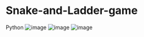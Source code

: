# Snake-and-Ladder-game
Python
![image](https://github.com/RakshanaS1707/Snake-and-Ladder-game/assets/117162224/6d47001b-0b7d-40b2-9326-37167a3e4cde)
![image](https://github.com/RakshanaS1707/Snake-and-Ladder-game/assets/117162224/1ed44868-bbad-444b-aba3-825501a55110)
![image](https://github.com/RakshanaS1707/Snake-and-Ladder-game/assets/117162224/af604b4c-1111-4914-8eda-c7f0467deb19)



